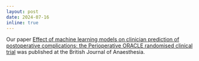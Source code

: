 ```yaml
---
layout: post
date: 2024-07-16
inline: true
---
```


Our paper [Effect of machine learning models on clinician prediction of postoperative complications: the Perioperative ORACLE randomised clinical trial](https://doi.org/10.1016/j.bja.2024.08.004) was published at the British Journal of Anaesthesia.